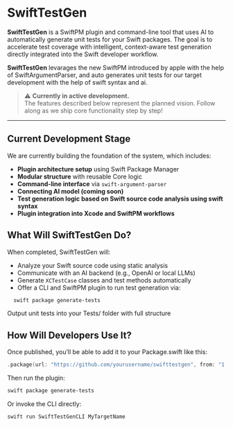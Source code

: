 # SwiftTestGen

**SwiftTestGen** is a SwiftPM plugin and command-line tool that uses AI to automatically generate unit tests for your Swift packages. The goal is to accelerate test coverage with intelligent, context-aware test generation directly integrated into the Swift developer workflow.

**SwiftTestGen** levarages the new SwiftPM introduced by apple with the help of SwiftArgumentParser, and auto generates unit tests for our target development with the help of swift syntax and ai.

> ⚠️ **Currently in active development.**  
> The features described below represent the planned vision. Follow along as we ship core functionality step by step!

---

## Current Development Stage

We are currently building the foundation of the system, which includes:

- **Plugin architecture setup** using Swift Package Manager
- **Modular structure** with reusable Core logic
- **Command-line interface** via `swift-argument-parser`
- **Connecting AI model (coming soon)**
- **Test generation logic based on Swift source code analysis using swift syntax**
- **Plugin integration into Xcode and SwiftPM workflows**

## What Will SwiftTestGen Do?

When completed, SwiftTestGen will:

- Analyze your Swift source code using static analysis
- Communicate with an AI backend (e.g., OpenAI or local LLMs)
- Generate `XCTestCase` classes and test methods automatically
- Offer a CLI and SwiftPM plugin to run test generation via:
```bash
  swift package generate-tests
```
Output unit tests into your Tests/ folder with full structure

## How Will Developers Use It?
Once published, you’ll be able to add it to your Package.swift like this:
```swift
.package(url: "https://github.com/yourusername/swifttestgen", from: "1.0.0")
```

Then run the plugin:

```bash
swift package generate-tests
```

Or invoke the CLI directly:

```bash
swift run SwiftTestGenCLI MyTargetName
```
